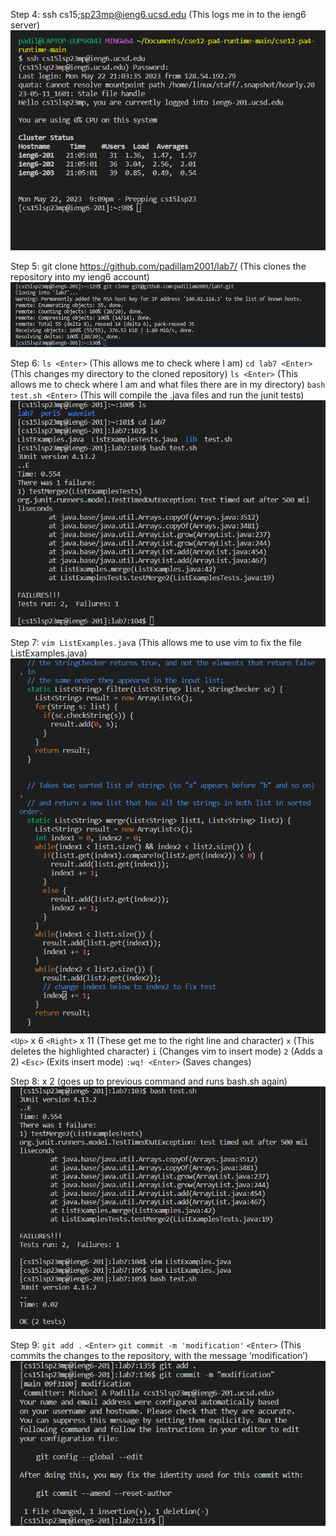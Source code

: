 Step 4: ssh cs15;sp23mp@ieng6.ucsd.edu <Enter> <Password> <Enter> (This logs me in to the ieng6 server)
![image](https://raw.githubusercontent.com/padillam2001/cse15l-lab-reports/main/screen1.png)
  
Step 5: git clone https://github.com/padillam2001/lab7/ <Enter> (This clones the repository into my ieng6 account)
 ![image](https://raw.githubusercontent.com/padillam2001/cse15l-lab-reports/main/lab7scsht.png)
  
Step 6: `ls <Enter>` (This allows me to check where I am)
`cd lab7 <Enter>` (This changes my directory to the cloned repository)
`ls <Enter>` (This allows me to check where I am and what files there are in my directory)
`bash test.sh <Enter>` (This will compile the .java files and run the junit tests)
![image](https://raw.githubusercontent.com/padillam2001/cse15l-lab-reports/main/screen3.png)
  
Step 7: `vim ListExamples.jav`a (This allows me to use vim to fix the file ListExamples.java)
![image](https://raw.githubusercontent.com/padillam2001/cse15l-lab-reports/main/screen7.png)
`<Up>` x 6 `<Right>` x 11 (These get me to the right line and character)
`x` (This deletes the highlighted character)
`i` (Changes vim to insert mode)
`2` (Adds a 2)
`<Esc>` (Exits insert mode)
`:wq! <Enter>` (Saves changes)

Step 8: <Up> x 2 <Enter> (goes up to previous command and runs bash.sh again)
![image](https://raw.githubusercontent.com/padillam2001/cse15l-lab-reports/main/screen8.png)
 
Step 9: `git add .` `<Enter>` `git commit -m 'modification'` `<Enter>` (This commits the changes to the repository, with the message ‘modification’)
![image](https://raw.githubusercontent.com/padillam2001/cse15l-lab-reports/main/gitcommit.png)
